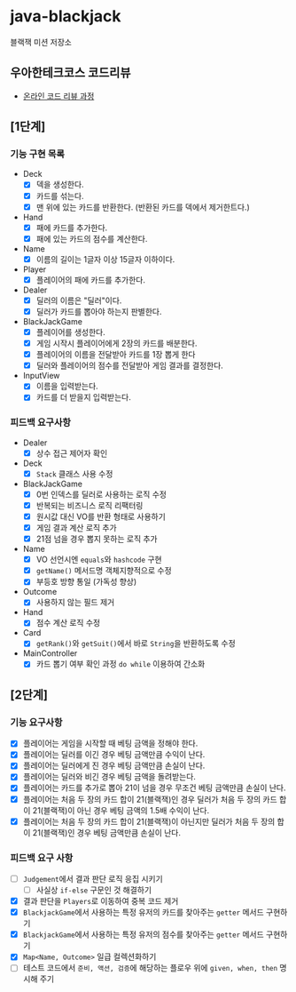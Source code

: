 # java-blackjack

블랙잭 미션 저장소

## 우아한테크코스 코드리뷰

- [온라인 코드 리뷰 과정](https://github.com/woowacourse/woowacourse-docs/blob/master/maincourse/README.md)

## [1단계]

### 기능 구현 목록

- Deck
    - [x] 덱을 생성한다.
    - [x] 카드를 섞는다.
    - [x] 맨 위에 있는 카드를 반환한다. (반환된 카드를 덱에서 제거한트다.)

- Hand
    - [x] 패에 카드를 추가한다.
    - [x] 패에 있는 카드의 점수를 계산한다.

- Name
    - [x] 이름의 길이는 1글자 이상 15글자 이하이다.

- Player
    - [x] 플레이어의 패에 카드를 추가한다.

- Dealer
    - [x] 딜러의 이름은 "딜러"이다.
    - [x] 딜러가 카드를 뽑아야 하는지 판별한다.

- BlackJackGame
    - [x] 플레이어를 생성한다.
    - [x] 게임 시작시 플레이어에게 2장의 카드를 배분한다.
    - [x] 플레이어의 이름을 전달받아 카드를 1장 뽑게 한다
    - [x] 딜러와 플레이어의 점수를 전달받아 게임 결과를 결정한다.

- InputView
    - [x] 이름을 입력받는다.
    - [x] 카드를 더 받을지 입력받는다.

### 피드백 요구사항

- Dealer
    - [x] 상수 접근 제어자 확인

- Deck
    - [x] `Stack` 클래스 사용 수정

- BlackJackGame
    - [x] 0번 인덱스를 딜러로 사용하는 로직 수정
    - [x] 반복되는 비즈니스 로직 리팩터링
    - [x] 원시값 대신 VO를 반환 형태로 사용하기
    - [x] 게임 결과 계산 로직 추가
    - [x] 21점 넘을 경우 뽑지 못하는 로직 추가

- Name
    - [x] VO 선언시엔 `equals`와 `hashcode` 구현
    - [x] `getName()` 메서드명 객체지향적으로 수정
    - [x] 부등호 방향 통일 (가독성 향상)

- Outcome
    - [x] 사용하지 않는 필드 제거

- Hand
    - [x] 점수 계산 로직 수정

- Card
    - [x] `getRank()`와 `getSuit()`에서 바로 `String`을 반환하도록 수정

- MainController
    - [x] 카드 뽑기 여부 확인 과정 `do while` 이용하여 간소화

## [2단계]

### 기능 요구사항

- [x] 플레이어는 게임을 시작할 때 베팅 금액을 정해야 한다.
- [x] 플레이어는 딜러를 이긴 경우 베팅 금액만큼 수익이 난다.
- [x] 플레이어는 딜러에게 진 경우 베팅 금액만큼 손실이 난다.
- [x] 플레이어는 딜러와 비긴 경우 베팅 금액을 돌려받는다.
- [x] 플레이어는 카드를 추가로 뽑아 21이 넘을 경우 무조건 베팅 금액만큼 손실이 난다.
- [x] 플레이어는 처음 두 장의 카드 합이 21(블랙잭)인 경우 딜러가 처음 두 장의 카드 합이 21(블랙잭)이 아닌 경우 베팅 금액의 1.5배 수익이 난다.
- [x] 플레이어는 처음 두 장의 카드 합이 21(블랙잭)이 아닌지만 딜러가 처음 두 장의 합이 21(블랙잭)인 경우 베팅 금액만큼 손실이 난다.

### 피드백 요구 사항

- [ ] `Judgement`에서 결과 판단 로직 응집 시키기
  - [ ] 사실상 `if-else` 구문인 것 해결하기
- [x] 결과 판단을 `Players`로 이동하여 중복 코드 제거
- [x] `BlackjackGame`에서 사용하는 특정 유저의 카드를 찾아주는 `getter` 메서드 구현하기
- [x] `BlackjackGame`에서 사용하는 특정 유저의 점수를 찾아주는 `getter` 메서드 구현하기
- [x] `Map<Name, Outcome>` 일급 컬렉션화하기
- [ ] 테스트 코드에서 `준비, 액션, 검증`에 해당하는 플로우 위에 `given, when, then` 명시해 주기
